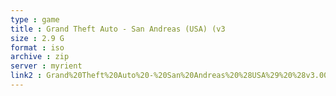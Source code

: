 ```yaml
---
type : game
title : Grand Theft Auto - San Andreas (USA) (v3
size : 2.9 G
format : iso
archive : zip
server : myrient
link2 : Grand%20Theft%20Auto%20-%20San%20Andreas%20%28USA%29%20%28v3.00%29
---
```

